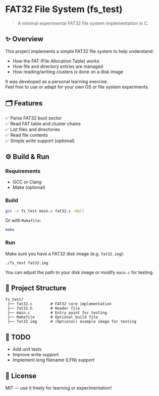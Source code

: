 # FAT32 File System (fs_test)

> A minimal experimental FAT32 file system implementation in C.

## ✨ Overview

This project implements a simple FAT32 file system to help understand:

- How the FAT (File Allocation Table) works
- How file and directory entries are managed
- How reading/writing clusters is done on a disk image

It was developed as a personal learning exercise.  
Feel free to use or adapt for your own OS or file system experiments.

## 🗂️ Features

✅ Parse FAT32 boot sector  
✅ Read FAT table and cluster chains  
✅ List files and directories  
✅ Read file contents  
✅ Simple write support (optional)

## ⚙️ Build & Run

### Requirements

- GCC or Clang
- Make (optional)

### Build

```bash
gcc -o fs_test main.c fat32.c -Wall
```

Or with `Makefile`:

```bash
make
```

### Run

Make sure you have a FAT32 disk image (e.g. `fat32.img`):

```
./fs_test fat32.img
```

You can adjust the path to your disk image or modify `main.c` for testing.

## 📁 Project Structure

```
fs_test/
 ├── fat32.c        # FAT32 core implementation
 ├── fat32.h        # Header file
 ├── main.c         # Entry point for testing
 ├── Makefile       # Optional build file
 ├── fat32.img      # (Optional) example image for testing
```

## 📝 TODO

-  Add unit tests
-  Improve write support
-  Implement long filename (LFN) support

## 📜 License

MIT — use it freely for learning or experimentation!
